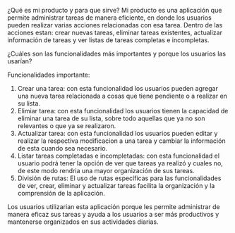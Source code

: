 ¿Qué es mi producto y para que sirve?
Mi producto es una aplicación que permite administrar tareas de manera eficiente, en donde los usuarios pueden realizar varias acciones relacionadas con esa tarea. Dentro de las acciones estan: crear nuevas tareas, eliminar tareas existentes, actualizar información de tareas y ver listas de tareas completas e incompletas. 

¿Cuáles son las funcionalidades más importantes y porque los usuarios las usarían?

Funcionalidades importante:
1. Crear una tarea: con esta funcionalidad los usuarios pueden agregar una nueva tarea relacionada a cosas que tiene pendiente o a realizar en su lista.
2. Elimiar tarea: con esta funcionalidad los usuarios tienen la capacidad de eliminar una tarea de su lista, sobre todo aquellas que ya no son relevantes o que ya se realizaron.
3. Actualizar tarea: con esta funcionalidad los usuarios pueden editar y realizar la respectiva modificacion a una tarea y cambiar la información de esta cuando sea necesario.
4. Listar tareas completadas e incompletadas: con esta funcionalidad el usuario podrá tener la opción de ver que tareas ya realizó y cuales no, de este modo rendria una mayor organización de sus tareas.
5. División de rutas: El uso de rutas específicas para las funcionalidades de ver, crear, eliminar y actualizar tareas facilita la organización y la comprensión de la aplicación.

Los usuarios utilizarian esta aplicación porque les permite administrar de manera eficaz sus tareas y ayuda a los usuarios a ser más productivos y mantenerse organizados en sus actividades diarias.